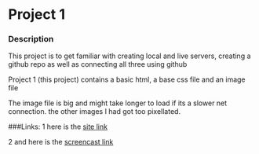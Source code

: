 
# Project 1


### Description
This project is to get familiar with creating local and live servers, creating a github repo as well as connecting all three using github

 Project 1 (this project) contains a basic html, a base css file and an image file
 
 The image file is big and might take longer to load if its a slower net connection. the other images I had got too pixellated.
 

###Links:
1 here is the [ site link ](http://p1.bparlapalli.me)

2 and here is the [ screencast link ](http://screencast.com/t/Fnjngi77VA8E)